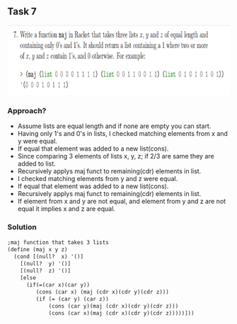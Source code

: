 ## Task 7

<p><img src="Resources/7.png" width="851" height="158"></p>


### Approach? 
* Assume lists are equal length and if none are empty you can start.
* Having only 1's and 0's in lists, I checked matching elements from x and y were equal.
* If equal that element was added to a new list(cons).
* Since comparing 3 elements of lists x, y, z; if 2/3 are same they are added to list.
* Recursively applys maj funct to remaining(cdr) elements in list. 
* I checked matching elements from y and z were equal.
* If equal that element was added to a new list(cons).
* Recursively applys maj funct to remaining(cdr) elements in list. 
* If element from x and y are not equal, and element from y and z are not equal it implies x and z are equal.


### Solution
```Racket
;maj function that takes 3 lists
(define (maj x y z)
  (cond [(null?  x) '()]
    [(null?  y) '()]
    [(null?  z) '()]
    [else
      (if(=(car x)(car y))
         (cons (car x) (maj (cdr x)(cdr y)(cdr z)))
         (if (= (car y) (car z))
             (cons (car y)(maj (cdr x)(cdr y)(cdr z)))
             (cons (car x)(maj (cdr x)(cdr y)(cdr z)))))]))

```

